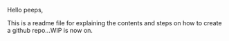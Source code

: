 Hello peeps,

This is a readme file for explaining the contents and steps on how to create a github repo...WIP is now on.
